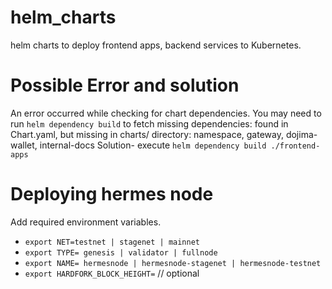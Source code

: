 # helm_charts
helm charts to deploy frontend apps, backend services to Kubernetes.

# Possible Error and solution
An error occurred while checking for chart dependencies. You may need to run `helm dependency build` to fetch missing dependencies: found in Chart.yaml, but missing in charts/ directory: namespace, gateway, dojima-wallet, internal-docs
Solution- execute `helm dependency build ./frontend-apps`


# Deploying hermes node

Add required environment variables.

- `export NET=testnet | stagenet | mainnet`
- `export TYPE= genesis | validator | fullnode`
- `export NAME= hermesnode | hermesnode-stagenet | hermesnode-testnet`
- `export HARDFORK_BLOCK_HEIGHT=` // optional